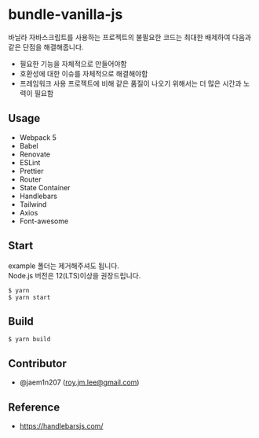 # bundle-vanilla-js

바닐라 자바스크립트를 사용하는 프로젝트의 불필요한 코드는 최대한 배제하여 다음과 같은 단점을 해결해줍니다. 
- 필요한 기능을 자체적으로 만들어야함
- 호환성에 대한 이슈를 자체적으로 해결해야함
- 프레임워크 사용 프로젝트에 비해 같은 품질이 나오기 위해서는 더 많은 시간과 노력이 필요함

## Usage

- Webpack 5
- Babel
- Renovate
- ESLint
- Prettier
- Router
- State Container
- Handlebars
- Tailwind
- Axios
- Font-awesome

## Start
example 폴더는 제거해주셔도 됩니다. <br />
Node.js 버전은 12(LTS)이상을 권장드립니다.

```
$ yarn
$ yarn start
```

## Build

```
$ yarn build
```

## Contributor

- @jaem1n207 (<roy.jm.lee@gmail.com>)

## Reference

- https://handlebarsjs.com/
